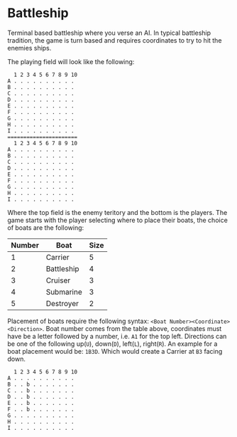 # Battleship

Terminal based battleship where you verse an AI. In typical battleship
tradition, the game is turn based and requires coordinates to try to
hit the enemies ships.

The playing field will look like the following:

```
  1 2 3 4 5 6 7 8 9 10
A . . . . . . . . . .
B . . . . . . . . . .
C . . . . . . . . . .
D . . . . . . . . . .
E . . . . . . . . . .
F . . . . . . . . . .
G . . . . . . . . . .
H . . . . . . . . . .
I . . . . . . . . . .
======================
  1 2 3 4 5 6 7 8 9 10
A . . . . . . . . . .
B . . . . . . . . . .
C . . . . . . . . . .
D . . . . . . . . . .
E . . . . . . . . . .
F . . . . . . . . . .
G . . . . . . . . . .
H . . . . . . . . . .
I . . . . . . . . . .
```

Where the top field is the enemy teritory and the bottom is the players.
The game starts with the player selecting where to place their boats, the
choice of boats are the following:

| Number | Boat       | Size |
| ------ | ---------- | ---- |
| 1      | Carrier    | 5    |
| 2      | Battleship | 4    |
| 3      | Cruiser    | 3    |
| 4      | Submarine  | 3    |
| 5      | Destroyer  | 2    |

Placement of boats require the following syntax: 
`<Boat Number><Coordinate><Direction>`. Boat number comes from the table 
above, coordinates must have be a letter followed by a number, i.e. `A1` for
the top left. Directions can be one of the following up(`U`), down(`D`), 
left(`L`), right(`R`). An example for a boat placement would be: `1B3D`.
Which would create a Carrier at `B3` facing down.
```  
  1 2 3 4 5 6 7 8 9 10
A . . . . . . . . . .
B . . b . . . . . . .
C . . b . . . . . . .
D . . b . . . . . . .
E . . b . . . . . . .
F . . b . . . . . . .
G . . . . . . . . . .
H . . . . . . . . . .
I . . . . . . . . . .
```
